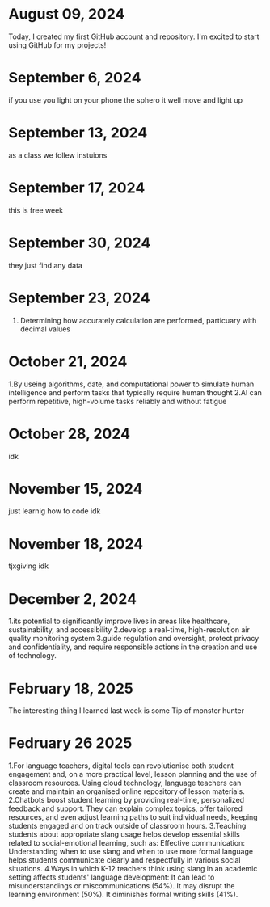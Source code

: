 # August 09, 2024
Today, I created my first GitHub account and repository. I'm excited to start using GitHub for my projects!
# September 6, 2024
if you use you light on your phone the sphero it well move and light up
# September 13, 2024
as a class we follew instuions
# September 17, 2024
this is free week
# September 30, 2024
they just find any data
# September 23, 2024
1. Determining how accurately calculation are performed, particuary with decimal values
# October 21, 2024
1.By useing 
algorithms, date, and computational power to
simulate human intelligence and perform tasks
that typically require human thought 
2.AI can perform repetitive, high-volume tasks reliably
and without fatigue
# October 28, 2024
idk
# November 15, 2024
just learnig how to code 
idk
# November 18, 2024
tjxgiving 
idk
# December 2, 2024
1.its potential to significantly improve lives in areas like healthcare, sustainability, and accessibility
2.develop a real-time, high-resolution air quality monitoring system
3.guide regulation and oversight, protect privacy and confidentiality, and require responsible actions in the creation and use of technology.
# February 18, 2025
The interesting thing I learned last week is some Tip of monster hunter
# Fedruary 26 2025
1.For language teachers, digital tools can revolutionise both student engagement and, on a more practical level, lesson planning and the use of classroom resources. Using cloud technology, language teachers can create and maintain an organised online repository of lesson materials.
2.Chatbots boost student learning by providing real-time, personalized feedback and support. They can explain complex topics, offer tailored resources, and even adjust learning paths to suit individual needs, keeping students engaged and on track outside of classroom hours.
3.Teaching students about appropriate slang usage helps develop essential skills related to social-emotional learning, such as: Effective communication: Understanding when to use slang and when to use more formal language helps students communicate clearly and respectfully in various social situations.
4.Ways in which K-12 teachers think using slang in an academic setting affects students' language development: It can lead to misunderstandings or miscommunications (54%). It may disrupt the learning environment (50%). It diminishes formal writing skills (41%).


